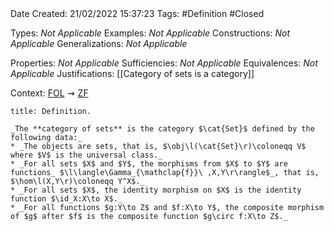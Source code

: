 <br />
<br />

Date Created: 21/02/2022 15:37:23
Tags: #Definition #Closed 

Types: _Not Applicable_
Examples: _Not Applicable_
Constructions: _Not Applicable_
Generalizations: _Not Applicable_

Properties: _Not Applicable_
Sufficiencies: _Not Applicable_
Equivalences: _Not Applicable_
Justifications: [[Category of sets is a category]]

Context: [$\textrm{FOL}$](obsidian://open?file=First%20Order%20Logic)$\,\,\rightsquigarrow\,\,$[$\textrm{ZF}$](obsidian://open?file=Zermelo-Fraenkel%20Set%20Theory)

``` ad-Definition
title: Definition.

_The **category of sets** is the category $\cat{Set}$ defined by the following data:_
* _The objects are sets, that is, $\obj\l(\cat{Set}\r)\coloneqq V$ where $V$ is the universal class._
* _For all sets $X$ and $Y$, the morphisms from $X$ to $Y$ are functions_ $\l\langle\Gamma_{\mathclap{f}}\ ,X,Y\r\rangle$_, that is, $\hom\l(X,Y\r)\coloneqq Y^X$._
* _For all sets $X$, the identity morphism on $X$ is the identity function $\id_X:X\to X$._
* _For all functions $g:Y\to Z$ and $f:X\to Y$, the composite morphism of $g$ after $f$ is the composite function $g\circ f:X\to Z$._

```
